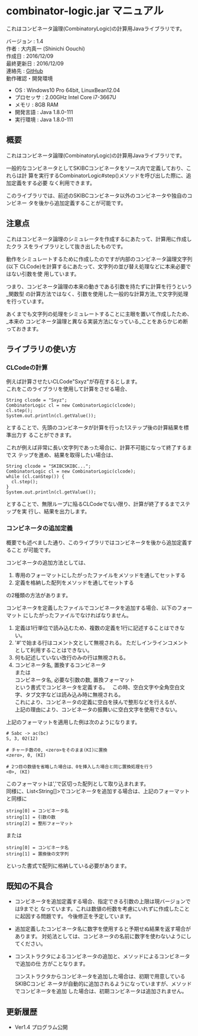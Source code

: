 combinator-logic.jar マニュアル
================================================================================

これはコンビネータ論理(CombinatoryLogic)の計算用Javaライブラリです。  

バージョン     : 1.4  
作者           : 大内真一 (Shinichi Oouchi)  
作成日         : 2016/12/09  
最終更新日     : 2016/12/09  
連絡先         : [GitHub](https://github.com/shinichiohuchi/CombinatorLogic)  
動作確認・開発環境
- OS         : Windows10 Pro 64bit, LinuxBean12.04
- プロセッサ : 2.00GHz Intel Core i7-3667U
- メモリ     : 8GB RAM
- 開発言語   : Java 1.8.0-111
- 実行環境   : Java 1.8.0-111

## 概要 ########################################################################

これはコンビネータ論理(CombinatoryLogic)の計算用Javaライブラリです。

一般的なコンビネータとしてSKIBCコンビネータをソース内で定義しており、これらは計
算を実行するCombinatorLogic#step()メソッドを呼び出した際に、追加定義をする必要
なく利用できます。

このライブラリでは、前述のSKIBCコンビネータ以外のコンビネータや独自のコンビネー
タを後から追加定義することが可能です。

## 注意点 ######################################################################

これはコンビネータ論理のシミュレータを作成するにあたって、計算用に作成したクラ
スをライブラリとして抜き出したものです。

動作をシミュレートするために作成したのですが内部のコンビネータ論理文字列(以下
CLCode)を計算するにあたって、文字列の並び替え処理などに本来必要ではない引数を使
用しています。

つまり、コンビネータ論理の本来の動きである引数を持たずに計算を行うという_関数型
の計算方法ではなく、引数を使用した一般的な計算方法_で文字列処理を行っています。

あくまでも文字列の処理をシミュレートすることに主眼を置いて作成したため、_本来の
コンビネータ論理と異なる実装方法になっている_ことをあらかじめ断っておきます。

## ライブラリの使い方 ##########################################################

### CLCodeの計算 ###############################################################

例えば計算させたいCLCode"Sxyz"が存在するとします。  
これをこのライブラリを使用して計算をさせる場合、  

    String clcode = "Sxyz";
    CombinatorLogic cl = new CombinatorLogic(clcode);
    cl.step();
    System.out.println(cl.getValue());

とすることで、先頭のコンビネータが計算を行った1ステップ後の計算結果を標準出力す
ることができます。

これが例えば非常に長い文字列であった場合に、計算不可能になって終了するまでス
テップを進め、結果を取得したい場合は、

    String clcode = "SKIBCSKIBC...";
    CombinatorLogic cl = new CombinatorLogic(clcode);
    while (cl.canStep()) {
      cl.step();
    }
    System.out.println(cl.getValue());

とすることで、無限ループに陥るCLCodeでない限り、計算が終了するまでステップを実
行し、結果を出力します。

### コンビネータの追加定義 #####################################################

概要でも述べました通り、このライブラリではコンビネータを後から追加定義すること
が可能です。

コンビネータの追加方法としては、

1. 専用のフォーマットにしたがったファイルをメソッドを通してセットする
2. 定義を格納した配列をメソッドを通してセットする

の2種類の方法があります。

コンビネータを定義したファイルでコンビネータを追加する場合、以下のフォーマット
にしたがったファイルでなければなりません。

1. 定義は1行単位で読み込むため、複数の定義を1行に記述することはできない。  
2. '#'で始まる行はコメント文として無視される。
   ただしインラインコメントとして利用することはできない。  
3. 何も記述していない改行のみの行は無視される。  
4. コンビネータ名, 置換するコンビネータ  
   または  
   コンビネータ名, 必要な引数の数, 置換フォーマット  
   という書式でコンビネータを定義する。  
   この時、空白文字や全角空白文字、タブ文字などは読み込み時に無視される。  
   これにより、コンビネータの定義に空白を挟んで整形などを行えるが、  
   上記の理由により、コンビネータの振舞いに空白文字を使用できない。  

上記のフォーマットを適用した例は次のようになります。  

    # Sabc -> ac(bc)
    S, 3, 02(12)

    # チャーチ数の0, <zero>をそのまま(KI)に置換
    <zero>, 0, (KI)

    # 2つ目の数値を省略した場合は、0を挿入した場合と同じ置換処理を行う
    <0>, (KI)

このフォーマットは','で区切った配列として取り込まれます。  
同様に、List<String[]>でコンビネータを追加する場合は、上記のフォーマットと同様に  

    string[0] = コンビネータ名
    string[1] = 引数の数
    string[2] = 整形フォーマット

または

    string[0] = コンビネータ名
    string[1] = 置換後の文字列

といった書式で配列に格納している必要があります。  

## 既知の不具合 ################################################################

- コンビネータを追加定義する場合、指定できる引数の上限は現バージョンでは9までと
  なっています。これは数値の桁数を考慮にいれずに作成したことに起因する問題です。
  今後修正を予定しています。

- 追加定義したコンビネータ名に数字を使用すると予期せぬ結果を返す場合があります。
  対処法としては、コンビネータの名前に数字を使わないようにしてください。

- コンストラクタによるコンビネータの追加と、メソッドによるコンビネータで追加の仕
  方がことなります。
  
  コンストラクタからコンビネータを追加した場合は、初期で用意しているSKIBCコンビ
  ネータが自動的に追加されるようになっていますが、メソッドでコンビネータを追加
  した場合は、初期コンビネータは追加されません。

## 更新履歴 ####################################################################

- Ver1.4
  プログラム公開
